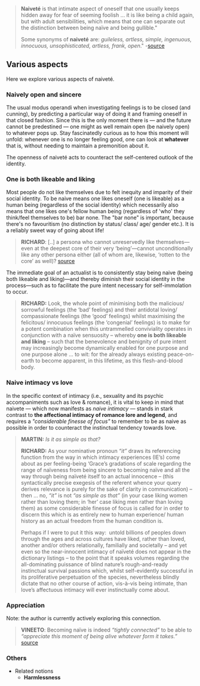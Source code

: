 > **Naiveté** is that intimate aspect of oneself that one usually keeps hidden away for fear of seeming foolish ... it is like being a child again, but with adult sensibilities, which means that one can separate out the distinction between being naïve and being gullible."
>
> Some synonyms of **naiveté** are: _guileless, artless, simple, ingenuous, innocuous, unsophisticated, artless, frank, open_." -[source](https://actualfreedom.com.au/richard/selectedcorrespondence/sc-naivete.htm)

## Various aspects

Here we explore various aspects of naiveté.

### Naively open and sincere

The usual modus operandi when investigating feelings is to be closed (and cunning), by predicting a particular way of doing it and framing oneself in that closed fashion. Since this is the only moment there is — and the future cannot be predestined — one might as well remain open (be naively open) to whatever pops up. Stay fascinatedly curious as to how this moment will unfold: whenever one is no longer feeling good, one can look at **whatever** that is, without needing to maintain a premonition about it.

The openness of naiveté acts to counteract the self-centered outlook of the identity.

### One is both likeable and liking

Most people do not like themselves due to felt inequity and imparity of their social identity. To be naive means one likes oneself (one is likeable) as a human being (regardless of the social identity) which necessarily also means that one likes one's fellow human being (regardless of 'who' they think/feel themselves to be) bar none. The "bar none" is important, because there's no favouritism (no distinction by status/ class/ age/ gender etc.). It is a reliably sweet way of going about life!

> **RICHARD**: [..] a persona who cannot unreservedly like themselves—even at the deepest core of their very ‘being’—cannot unconditionally like any other persona either (all of whom are, likewise, ‘rotten to the core’ as well)? [source](https://actualfreedom.com.au/richard/selectedcorrespondence/sc-naivete.htm)

The immediate goal of an actualist is to consistently stay being naive (being both likeable and liking)—and thereby diminish their social identity in the process—such as to facilitate the pure intent necessary for self-immolation to occur.

> **RICHARD:** Look, the whole point of minimising both the malicious/ sorrowful feelings (the ‘bad’ feelings) and their antidotal loving/ compassionate feelings (the ‘good’ feelings) whilst maximising the felicitous/ innocuous feelings (the ‘congenial’ feelings) is to make for a potent combination when this untrammelled conviviality operates in conjunction with a naïve sensuosity – whereby **one is both likeable and liking** – such that the benevolence and benignity of pure intent may increasingly become dynamically enabled for one purpose and one purpose alone ... to wit: for the already always existing peace-on-earth to become apparent, in this lifetime, as this flesh-and-blood body.

### Naive intimacy vs love

In the specific context of intimacy (i.e., sexuality and its psychic accompaniments such as love & romance), it is vital to keep in mind that naivete — which now manifests as *naive intimacy* — stands in stark contrast to **the affectional intimacy of romance lore and legend**, and requires a _"considerable finesse of focus"_ to remember to be as naive as possible in order to counteract the instinctual tendency towards love.

> **MARTIN:** _Is it as simple as that?_
>
> **RICHARD:** As your nominative pronoun _“it”_ draws its referencing function from the way in which intimacy experiences (IE’s) come about as per feeling-being ‘Grace’s gradations of scale regarding the range of naïveness from being sincere to becoming naïve and all the way through being naïveté itself to an actual innocence – (this syntactically precise exegesis of the referent whence your query derives relevance is purely for the sake of clarity in communication) – then ... no, _“it”_ is not _“as simple as that”_ (in your case liking women rather than loving them; in ‘her’ case liking men rather than loving them) as some considerable finesse of focus is called for in order to discern this which is as entirely new to human experience/ human history as an actual freedom from the human condition is.
>
> Perhaps if I were to put it this way:  untold billions of peoples down through the ages and across cultures have liked, rather than loved, another and/or others relationally, familially and societally – and yet even so the near-innocent intimacy of naïveté does not appear in the dictionary listings – to the point that it speaks volumes regarding the all-dominating puissance of blind nature’s rough-and-ready instinctual survival passions which, whilst self-evidently successful in its proliferative perpetuation of the species, nevertheless blindly dictate that no other course of action, vis-à-vis being intimate, than love’s affectuous intimacy will ever instinctually come about.

### Appreciation

Note: the author is currently actively exploring this connection.

> **VINEETO**: Becoming naïve is indeed _“tightly connected”_ to be able to _“appreciate this moment of being alive whatever form it takes.”_ [source](https://www.actualfreedom.com.au/actualism/actualvineeto/almog.htm)

### Others

- Related notions
  - **Harmlessness**
